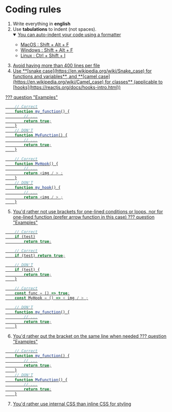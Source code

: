 # Coding rules

<ol>
<li> Write everything in <b>english</b></li>
<li> Use <b>tabulations</b> to indent (not spaces).</li>
<details open>
<summary><u>You can auto-indent your code using a formatter<u></summary>
<ul>
<li>MacOS :	Shift + Alt + F</li>
<li>Windows :	Shift + Alt + F</li>
<li>Linux :	Ctrl + Shift + I</li>
<ul>
</details>

<li> Avoid having more than 400 lines per file</li>
<li> Use **[snake case](https://en.wikipedia.org/wiki/Snake_case) for functions and variables**, and **[camel case](https://en.wikipedia.org/wiki/Camel_case) for classes** (applicable to [hooks](https://reactjs.org/docs/hooks-intro.html))</li>
</ol>
??? question "Examples"

	

```js
	// Correct
	function my_function() {
	    // ...
	    return true;
	}
	// DON'T
	function MyFunction() {
	    // ...
	    return true;
	}

	// Correct
	function MyHook() {
	    // ...
	    return <img / > ;
	}
	// DON'T
	function my_hook() {
	    // ...
	    return <img / > ;
	}
```

5. You'd rather not use brackets for one-lined conditions or loops, nor for one-lined function (prefer arrow function in this case)
??? question "Examples"

	

```js
	// Correct
	if (test)
	    return true;

	// Correct
	if (test) return true;

	// DON'T
	if (test) {
	    return true;
	}

	// Correct
	const func = () => true;
	const MyHook = () => < img / > ;

	// DON'T
	function my_function() {
	    // ...
	    return true;
	}
```

6. You'd rather put the bracket on the same line when needed
??? question "Examples"

	

```js
	// Correct
	function my_function() {
	    // ...
	    return true;
	}
	// DON'T
	function MyFunction() {
	    // ...
	    return true;
	}
```

7. You'd rather use [internal CSS than inline CSS](https://www.hostinger.com/tutorials/difference-between-inline-external-and-internal-css) for styling

